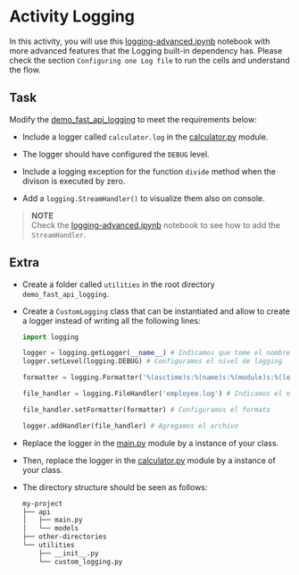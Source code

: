 # Activity Logging

In this activity, you will use this [logging-advanced.ipynb](logging-advanced.ipynb) notebook with more advanced features that the Logging built-in dependency has. Please check the section `Configuring one Log file` to run the cells and understand the flow.

## Task

Modify the [demo_fast_api_logging](../demo_fast_api_logging) to meet the requirements below:

* Include a logger called `calculator.log` in the [calculator.py](../demo_fast_api_logging/src/calculator/calculator.py) module.
* The logger should have configured the `DEBUG` level.
* Include a logging exception for the function `divide` method when the divison is executed by zero.


* Add a `logging.StreamHandler()` to visualize them also on console.

>**NOTE**  
Check the [logging-advanced.ipynb](logging-advanced.ipynb) notebook to see how to add the `StreamHandler`.

## Extra

* Create a folder called `utilities` in the root directory `demo_fast_api_logging`.

* Create a `CustomLogging` class that can be instantiated and allow to create a logger instead of writing all the following lines:

    ```python
    import logging

    logger = logging.getLogger(__name__) # Indicamos que tome el nombre del modulo
    logger.setLevel(logging.DEBUG) # Configuramos el nivel de logging

    formatter = logging.Formatter('%(asctime)s:%(name)s:%(module)s:%(levelname)s:%(message)s') # Creamos el formato

    file_handler = logging.FileHandler('employee.log') # Indicamos el nombre del archivo

    file_handler.setFormatter(formatter) # Configuramos el formato

    logger.addHandler(file_handler) # Agregamos el archivo
    ```

* Replace the logger in the [main.py](../demo_fast_api_logging/src/main.py) module by a instance of your class.

* Then, replace the logger in the [calculator.py](../demo_fast_api_logging/src/calculator/calculator.py) module by a instance of your class.

* The directory structure should be seen as follows:

    ```bash
    my-project
    ├── api
    │   ├── main.py
    │   └── models
    ├── other-directories
    └── utilities
        ├── __init__.py
        └── custom_logging.py
    ```
